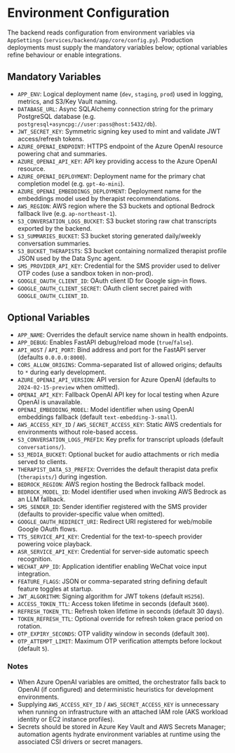 # Environment Configuration

The backend reads configuration from environment variables via `AppSettings` (`services/backend/app/core/config.py`). Production deployments must supply the mandatory variables below; optional variables refine behaviour or enable integrations.

## Mandatory Variables
- `APP_ENV`: Logical deployment name (`dev`, `staging`, `prod`) used in logging, metrics, and S3/Key Vault naming.
- `DATABASE_URL`: Async SQLAlchemy connection string for the primary PostgreSQL database (e.g. `postgresql+asyncpg://user:pass@host:5432/db`).
- `JWT_SECRET_KEY`: Symmetric signing key used to mint and validate JWT access/refresh tokens.
- `AZURE_OPENAI_ENDPOINT`: HTTPS endpoint of the Azure OpenAI resource powering chat and summaries.
- `AZURE_OPENAI_API_KEY`: API key providing access to the Azure OpenAI resource.
- `AZURE_OPENAI_DEPLOYMENT`: Deployment name for the primary chat completion model (e.g. `gpt-4o-mini`).
- `AZURE_OPENAI_EMBEDDINGS_DEPLOYMENT`: Deployment name for the embeddings model used by therapist recommendations.
- `AWS_REGION`: AWS region where the S3 buckets and optional Bedrock fallback live (e.g. `ap-northeast-1`).
- `S3_CONVERSATION_LOGS_BUCKET`: S3 bucket storing raw chat transcripts exported by the backend.
- `S3_SUMMARIES_BUCKET`: S3 bucket storing generated daily/weekly conversation summaries.
- `S3_BUCKET_THERAPISTS`: S3 bucket containing normalized therapist profile JSON used by the Data Sync agent.
- `SMS_PROVIDER_API_KEY`: Credential for the SMS provider used to deliver OTP codes (use a sandbox token in non-prod).
- `GOOGLE_OAUTH_CLIENT_ID`: OAuth client ID for Google sign-in flows.
- `GOOGLE_OAUTH_CLIENT_SECRET`: OAuth client secret paired with `GOOGLE_OAUTH_CLIENT_ID`.

## Optional Variables
- `APP_NAME`: Overrides the default service name shown in health endpoints.
- `APP_DEBUG`: Enables FastAPI debug/reload mode (`true`/`false`).
- `API_HOST` / `API_PORT`: Bind address and port for the FastAPI server (defaults `0.0.0.0:8000`).
- `CORS_ALLOW_ORIGINS`: Comma-separated list of allowed origins; defaults to `*` during early development.
- `AZURE_OPENAI_API_VERSION`: API version for Azure OpenAI (defaults to `2024-02-15-preview` when omitted).
- `OPENAI_API_KEY`: Fallback OpenAI API key for local testing when Azure OpenAI is unavailable.
- `OPENAI_EMBEDDING_MODEL`: Model identifier when using OpenAI embeddings fallback (default `text-embedding-3-small`).
- `AWS_ACCESS_KEY_ID` / `AWS_SECRET_ACCESS_KEY`: Static AWS credentials for environments without role-based access.
- `S3_CONVERSATION_LOGS_PREFIX`: Key prefix for transcript uploads (default `conversations/`).
- `S3_MEDIA_BUCKET`: Optional bucket for audio attachments or rich media served to clients.
- `THERAPIST_DATA_S3_PREFIX`: Overrides the default therapist data prefix (`therapists/`) during ingestion.
- `BEDROCK_REGION`: AWS region hosting the Bedrock fallback model.
- `BEDROCK_MODEL_ID`: Model identifier used when invoking AWS Bedrock as an LLM fallback.
- `SMS_SENDER_ID`: Sender identifier registered with the SMS provider (defaults to provider-specific value when omitted).
- `GOOGLE_OAUTH_REDIRECT_URI`: Redirect URI registered for web/mobile Google OAuth flows.
- `TTS_SERVICE_API_KEY`: Credential for the text-to-speech provider powering voice playback.
- `ASR_SERVICE_API_KEY`: Credential for server-side automatic speech recognition.
- `WECHAT_APP_ID`: Application identifier enabling WeChat voice input integration.
- `FEATURE_FLAGS`: JSON or comma-separated string defining default feature toggles at startup.
- `JWT_ALGORITHM`: Signing algorithm for JWT tokens (default `HS256`).
- `ACCESS_TOKEN_TTL`: Access token lifetime in seconds (default `3600`).
- `REFRESH_TOKEN_TTL`: Refresh token lifetime in seconds (default 30 days).
- `TOKEN_REFRESH_TTL`: Optional override for refresh token grace period on rotation.
- `OTP_EXPIRY_SECONDS`: OTP validity window in seconds (default `300`).
- `OTP_ATTEMPT_LIMIT`: Maximum OTP verification attempts before lockout (default `5`).

### Notes
- When Azure OpenAI variables are omitted, the orchestrator falls back to OpenAI (if configured) and deterministic heuristics for development environments.
- Supplying `AWS_ACCESS_KEY_ID` / `AWS_SECRET_ACCESS_KEY` is unnecessary when running on infrastructure with an attached IAM role (AKS workload identity or EC2 instance profiles).
- Secrets should be stored in Azure Key Vault and AWS Secrets Manager; automation agents hydrate environment variables at runtime using the associated CSI drivers or secret managers.
